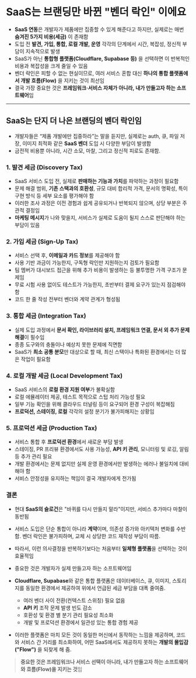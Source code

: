 # SaaS는 브랜딩만 바뀐 "벤더 락인" 이에요


* **SaaS 연동**은 개발자가 제품에만 집중할 수 있게 해준다고 하지만, 실제로는 매번 **숨겨진 5가지 비용(세금)** 이 존재함
* 도입 전 **발견, 가입, 통합, 로컬 개발, 운영** 각각의 단계에서 시간, 복잡성, 정신적 부담이 지속적으로 발생
* SaaS가 아닌 **통합형 플랫폼(Cloudflare, Supabase 등)** 을 선택하면 이 반복적인 비용과 복잡성을 크게 줄일 수 있음
* 벤더 락인은 피할 수 없는 현실이므로, 여러 서비스 혼합 대신 **하나의 통합 플랫폼에서 개발 흐름(Flow)** 을 지키는 것이 최선임
* 결국 가장 중요한 것은 **프레임워크·서비스 자체가 아니라, 내가 만들고자 하는 소프트웨어**임

---

SaaS는 단지 더 나은 브랜딩의 벤더 락인임
-------------------------

* 개발자들은 “제품 개발에만 집중하라”는 말을 듣지만, 실제로는 auth, 큐, 파일 저장, 이미지 최적화 같은 **SaaS 벤더** 도입 시 다양한 부담이 발생함
* 금전적 비용뿐 아니라, 시간 소모, 마찰, 그리고 정신적 피로도 존재함.

### 1. 발견 세금 (Discovery Tax)

* SaaS 서비스 도입 전, 실제로 **판매하는 기능과 가치**를 파악하는 과정이 필요함
* 문제 해결 범위, **기존 스택과의 호환성**, 규모 대비 합리적 가격, 문서의 명확성, 특이 구현 방식 등 세부 요소를 평가해야 함
* 이러한 조사 과정은 이전 경험과 쉽게 공유되거나 반복되지 않으며, 상당 부분은 주관적 결정임
* **마케팅 메시지**가 나와 맞을지, 서비스가 실제로 도움이 될지 스스로 판단해야 하는 부담이 있음

### 2. 가입 세금 (Sign-Up Tax)

* 서비스 선택 후, **이메일과 카드 정보**를 제공해야 함
* 사용 기반 과금이 가능한지, 구독형 락인만 지원하는지 검토가 필요함
* 팀 멤버가 대시보드 접근을 위해 추가 비용이 발생하는 등 불투명한 가격 구조가 문제임
* 무료 시험 사용 없이도 테스트가 가능한지, 초반부터 결제 요구가 있는지 점검해야 함
* 코드 한 줄 작성 전부터 벤더와 계약 관계가 형성됨

### 3. 통합 세금 (Integration Tax)

* 실제 도입 과정에서 **문서 확인, 라이브러리 설치, 프레임워크 연결, 문서 외 추가 문제 해결**이 필수임
* 종종 도구와의 충돌이나 예상치 못한 문제에 직면함
* SaaS가 **최소 공통 분모**만 대상으로 할 때, 최신 스택이나 특화된 환경에서는 더 많은 작업이 필요함

### 4. 로컬 개발 세금 (Local Development Tax)

* SaaS 서비스의 **로컬 환경 지원 여부**가 불확실함
* 로컬 에뮬레이터 제공, 테스트 목적으로 스텁 처리 가능성 필요
* 일부 기능 확인을 위해 클라우드 터널링 등이 요구되어 환경 구성이 복잡해짐
* **프로덕션, 스테이징, 로컬** 각각의 설정 분기가 불가피해지는 상황임

### 5. 프로덕션 세금 (Production Tax)

* 서비스 통합 후 **프로덕션 환경**에서 새로운 부담 발생
* 스테이징, PR 프리뷰 환경에서도 사용 가능성, **API 키 관리**, 모니터링 및 로깅, 알림 등 추가 관리 필요
* 개발 환경에서는 문제 없지만 실제 운영 환경에서만 발생하는 에러나 불일치에 대비해야 함
* 서비스 안정성을 유지하는 책임이 결국 개발자에게 전가됨

### 결론

* 현대 **SaaS의 슬로건**은 "바퀴를 다시 만들지 말라"이지만, 서비스 추가마다 마찰이 동반됨
* 서비스 도입은 단순 통합이 아니라 **계약**이며, 의존성 증가와 아키텍처 변화를 수반함. 벤더 락인은 불가피하며, 교체 시 상당한 코드 재작성 부담이 따름.

* 따라서, 이런 의사결정을 반복하기보다는 처음부터 **일체형 플랫폼**을 선택하는 것이 효율적임
* 중요한 것은 개발자가 실제 만들고자 하는 소프트웨어임
* **Cloudflare, Supabase**와 같은 통합 플랫폼은 데이터베이스, 큐, 이미지, 스토리지를 동일한 환경에서 제공하여 위에서 언급된 세금 부담을 대폭 줄여줌.
  + 여러 벤더 사이 전환(컨텍스트 스위칭) 필요 없음
  + **API 키** 조작 문제 발생 빈도 감소
  + 호환성 및 환경 별 분기 관리 필요성 최소화
  + 개발 및 프로덕션 환경에서 일관성 있는 통합 경험 제공
* 이러한 플랫폼은 마치 모든 것이 동일한 머신에서 동작하는 느낌을 제공하며, 코드와 서비스 간 거리를 최소화하여, 어떤 SaaS에서도 제공하지 못하는 **개발의 몰입감("Flow")** 을 되찾게 해 줌.

> **중요한 것은 프레임워크나 서비스 선택이 아니라, 내가 만들고자 하는 소프트웨어와 흐름(Flow)을 지키는 것**임

